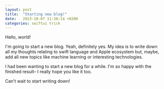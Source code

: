 ```yaml
---
layout: post
title:  "Starting new blog!"
date:   2023-10-07 11:38:14 +0200
categories: swiftui trick
---
```


Hello, world!

I'm going to start a new blog. Yeah, definitely yes. My idea is to write down all my thoughts relating to swift language and Apple ecosystem but, maybe, add all new topics like machine learning or interesting technologies.

I had been wanting to start a new blog for a while. I'm so happy with the finished result– I really hope you like it too.

Can't wait to start writing down!
